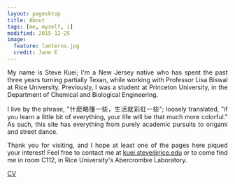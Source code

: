 ```yaml
---
layout: pagesktop
title: About
tags: [me, myself, i]
modified: 2015-12-25
image:
  feature: lanterns.jpg
  credit: Jane E
---
```

<p><div align="justify">
My name is Steve Kuei; I'm a New Jersey native who has spent the past three years turning partially Texan,
 while working with Professor Lisa Biswal at Rice University. Previously, I was a student
at Princeton University, in the Department of Chemical and Biological Engineering. 
</div></p>

<p><div align="justify">
I live by the phrase, "什麽略懂一些，生活就彩虹一些"; loosely translated, "if you learn a little bit of everything, your life will be that much more colorful."
As such, this site has everything from purely academic pursuits to origami and street dance. 
</div></p>

<p><div align="justify">
Thank you for visiting, and I hope at least one of the pages here piqued your interest! Feel free to contact me at <a href="mailto:kuei.steve@rice.edu">kuei.steve@rice.edu</a>
or to come find me in room C112, in Rice University's Abercrombie Laboratory.
</div></p>

<p>
<a markdown="0" href="{{ site.url }}/files/resume_102615_sk_long.pdf" class="btn">CV</a>
</p>